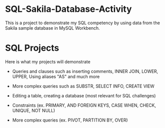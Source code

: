 # SQL-Sakila-Database-Activity
This is a project to demonstrate my SQL competency by using data from the Sakila sample database in MySQL Workbench.

# SQL Projects 

Here is what my projects will demonstrate

* Queries and clauses such as inserting comments, INNER JOIN, LOWER, UPPER, Using aliases "AS" and much more

* More complex queries such as SUBSTR, SELECT INFO, CREATE VIEW

* Editing a table, creating a database (most relevant for SQL challenges)
* Constraints (ex. PRIMARY, AND FOREIGN KEYS, CASE WHEN, CHECK, UNIQUE, NOT NULL)
* More complex queries (ex. PIVOT, PARTITION BY, OVER)
